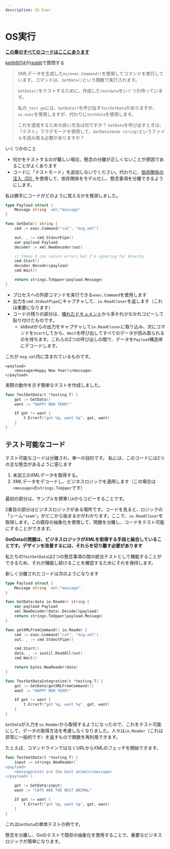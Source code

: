 ```yaml
---
description: OS Exec
---
```


# OS実行

[**この章のすべてのコードはここにあります**](https://github.com/quii/learn-go-with-tests/tree/master/q-and-a/os-exec)

[keith6014](https://www.reddit.com/user/keith6014)が[reddit](https://www.reddit.com/r/golang/comments/aaz8ji/testdata_and_function_setup_help/)で質問する

> XMLデータを生成した`os/exec.Command()`を使用してコマンドを実行しています。コマンドは、`GetData()`という関数で実行されます。
>
> `GetData()`をテストするために、作成した`testdata`をいくつか持っています。
>
> 私の`_test.go`には、`GetData()`を呼び出す`TestGetData`がありますが、`os.exec`を使用しますが、代わりに`testdata`を使用します。
>
> これを達成するための良い方法は何ですか？ `GetData`を呼び出すときは、「テスト」フラグモードを使用して、`GetData(mode string)`というファイルを読み取る必要がありますか？

いくつかのこと

* 何かをテストするのが難しい場合、懸念の分離が正しくないことが原因であることがよくあります
* コードに「テストモード」を追加しないでください。代わりに、[依存関係の注入（DI）](../go-fundamentals/dependency-injection.md)を使用して、依存関係をモデル化し、懸念事項を分離できるようにします。

私は勝手にコードがどのように見えるかを推測しました。

```go
type Payload struct {
    Message string `xml:"message"`
}

func GetData() string {
    cmd := exec.Command("cat", "msg.xml")

    out, _ := cmd.StdoutPipe()
    var payload Payload
    decoder := xml.NewDecoder(out)

    // these 3 can return errors but I'm ignoring for brevity
    cmd.Start()
    decoder.Decode(&payload)
    cmd.Wait()

    return strings.ToUpper(payload.Message)
}
```

* プロセスへの外部コマンドを実行できる`exec.Command`を使用します
* 出力を`cmd.StdoutPipe`にキャプチャして、`io.ReadCloser`を返します（これは重要になります）
* コードの残りの部分は、[優れたドキュメント](https://golang.org/pkg/os/exec/#example_Cmd_StdoutPipe)から多かれ少なかれコピーして貼り付けたものです。
  * stdoutからの出力をキャプチャして`io.ReadCloser`に取り込み、次にコマンドを`Start`してから、`Wait`を呼び出してすべてのデータが読み取られるのを待ちます。これらの2つの呼び出しの間で、データを`Payload`構造体にデコードします。

これが `msg.xml`内に含まれているものです。

```markup
<payload>
    <message>Happy New Year!</message>
</payload>
```

実際の動作を示す簡単なテストを作成しました。

```go
func TestGetData(t *testing.T) {
    got := GetData()
    want := "HAPPY NEW YEAR!"

    if got != want {
        t.Errorf("got %q, want %q", got, want)
    }
}
```

## テスト可能なコード

テスト可能なコードは分離され、単一の目的です。
私には、このコードには2つの主な懸念があるように感じます

1. 未加工のXMLデータを取得する。
2. XMLデータをデコードし、ビジネスロジックを適用します（この場合は`<message>`の`strings.ToUpper`です）

最初の部分は、サンプルを標準`lib`からコピーすることです。

2番目の部分はビジネスロジックがある場所です。コードを見ると、ロジックの「シーム`"seam"`」がどこから始まるかがわかります。ここで、`io.ReadCloser`を取得します。この既存の抽象化を使用して、問題を分離し、コードをテスト可能にすることができます。

**GetDataの問題は、ビジネスロジックがXMLを取得する手段と結合していることです。デザインを改善するには、それらを切り離す必要があります**

私たちの`TestGetData`は2つの懸念事項の間の統合テストとして機能することができるため、それが機能し続けることを確認するためにそれを保持します。

新しく分離されたコードは次のようになります

```go
type Payload struct {
    Message string `xml:"message"`
}

func GetData(data io.Reader) string {
    var payload Payload
    xml.NewDecoder(data).Decode(&payload)
    return strings.ToUpper(payload.Message)
}

func getXMLFromCommand() io.Reader {
    cmd := exec.Command("cat", "msg.xml")
    out, _ := cmd.StdoutPipe()

    cmd.Start()
    data, _ := ioutil.ReadAll(out)
    cmd.Wait()

    return bytes.NewReader(data)
}

func TestGetDataIntegration(t *testing.T) {
    got := GetData(getXMLFromCommand())
    want := "HAPPY NEW YEAR!"

    if got != want {
        t.Errorf("got %q, want %q", got, want)
    }
}
```

`GetData`が入力を`io.Reader`から取得するようになったので、これをテスト可能にして、データの取得方法を考慮しなくなりました。人々は`io.Reader`（これは非常に一般的です）を返すもので関数を再利用できます。

たとえば、コマンドラインではなくURLからXMLのフェッチを開始できます。

```go
func TestGetData(t *testing.T) {
    input := strings.NewReader(`
<payload>
    <message>Cats are the best animal</message>
</payload>`)

    got := GetData(input)
    want := "CATS ARE THE BEST ANIMAL"

    if got != want {
        t.Errorf("got %q, want %q", got, want)
    }
}
```

これは`GetData`の単体テストの例です。

懸念を分離し、Goのテストで既存の抽象化を使用することで、重要なビジネスロジックが簡単になります。
